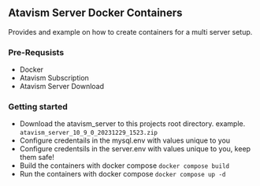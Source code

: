 ## Atavism Server Docker Containers
Provides and example on how to create containers for a multi server setup. 

### Pre-Requsists
- Docker
- Atavism Subscription
- Atavism Server Download

### Getting started

- Download the atavism_server to this projects root directory. 
example. `atavism_server_10_9_0_20231229_1523.zip`
- Configure credentails in the mysql.env with values unique to you
- Configure credentsils in the server.env with values unique to you, keep them safe!
- Build the containers with docker compose `docker compose build`
- Run the containers with docker compose `docker compose up -d`



